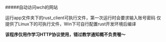 #####自动访问wch的网站

运行app文件夹下的rust_client可执行文件，第一次运行时会要求输入账号密码
仅提供了Linux下的可执行文件，Win下可自行配置rust开发环境后编译

**该程序仅用作学习HTTP协议使用，错过教学通知概不负责喔～**